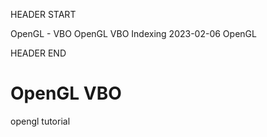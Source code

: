 HEADER START

OpenGL - VBO
OpenGL VBO Indexing
2023-02-06
OpenGL

HEADER END

# OpenGL VBO

opengl tutorial
